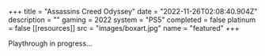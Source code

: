 +++
title = "Assassins Creed Odyssey"
date = "2022-11-26T02:08:40.904Z"
description = ""
gaming = 2022
system = "PS5"
completed = false
platinum = false
[[resources]]
src = "images/boxart.jpg"
name = "featured"
+++

Playthrough in progress...

<!-- **Final trophy count: __ of __** -->

<!-- ![Trophy List](images/trophies.jpg) -->
